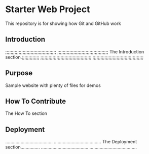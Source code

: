 # Starter Web Project

This repository is for showing how Git and GitHub work

## Introduction

;;;;;;;;;;;;;;;;;;;;;;;;;;;;;;;;;;;;;;
;;;;;;;;;;;;;;;;;;;;;;;;;;;;;;;;;;;;;;
The Introduction section.;;;;;;;;;;;;;
;;;;;;;;;;;;;;;;;;;;;;;;;;;;;;;;;;;;;;
;;;;;;;;;;;;;;;;;;;;;;;;;;;;;;;;;;;;;;

## Purpose

Sample website with plenty of files for demos

## How To Contribute
The How To section

## Deployment

.....................................
.....................................
The Deployment section...............
.....................................
.....................................